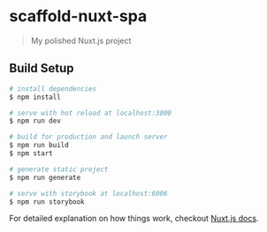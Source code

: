 # scaffold-nuxt-spa

> My polished Nuxt.js project

## Build Setup

```bash
# install dependencies
$ npm install

# serve with hot reload at localhost:3000
$ npm run dev

# build for production and launch server
$ npm run build
$ npm start

# generate static project
$ npm run generate

# serve with storybook at localhost:6006
$ npm run storybook
```

For detailed explanation on how things work, checkout [Nuxt.js docs](https://nuxtjs.org).
